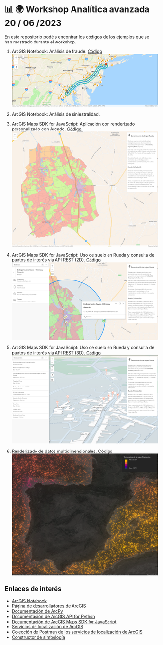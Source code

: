 # 📊 🌍 Workshop Analítica avanzada 20 / 06 /2023

En este repositorio podéis encontrar los códigos de los ejemplos que se han mostrado durante el workshop.
1. ArcGIS Notebook: Análisis de fraude. [Código](./AnalisisFraude.ipynb) 
![Resultado del análisis](./assets/Fraude.png)

2. ArcGIS Notebook: Análisis de siniestralidad.
3. ArcGIS Maps SDK for JavaScript: Aplicación con renderizado personalizado con Arcade. [Código](./index.html) 
![Uso del suelo en Rueda](./assets/Rueda1.png)
4. ArcGIS Maps SDK for JavaScript: Uso de suelo en Rueda y consulta de puntos de interés via API REST (2D). [Código](./indexPlaces2d.html)
![Uso del suelo en Rueda y puntos de interés en 2D](./assets/Rueda2.png)
5. ArcGIS Maps SDK for JavaScript: Uso de suelo en Rueda y consulta de puntos de interés via API REST (3D). [Código](./indexPlaces3d.html)
![Uso del suelo en Rueda y puntos de interés en 3D](./assets/Rueda3.png)
6. Renderizado de datos multidimensionales. [Código](./oceanCurrents.html)
![Temperatura de las corrientes marinas](./assets/TemperaturaMar.png)

## Enlaces de interés
- [ArcGIS Notebook](https://doc.arcgis.com/es/arcgis-online/get-started/get-started-with-notebooks.htm)
- [Página de desarrolladores de ArcGIS](https://developers.arcgis.com/)
- [Documentación de ArcPy](https://pro.arcgis.com/en/pro-app/latest/arcpy/main/arcgis-pro-arcpy-reference.htm)
- [Documentación de ArcGIS API for Python](https://developers.arcgis.com/python/)
- [Documentación de ArcGIS Maps SDK for JavaScript](https://developers.arcgis.com/javascript/latest/)
- [Servicios de localización de ArcGIS](https://developers.arcgis.com/documentation/mapping-apis-and-services/services/)
- [Colección de Postman de los servicios de localización de ArcGIS](https://www.postman.com/esridevs/workspace/arcgis-location-services/overview)
- [Constructor de simbología](https://sagewall.github.io/symbol-builder/)